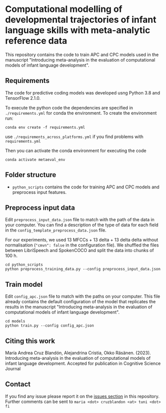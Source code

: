 # Computational modelling of  developmental trajectories of infant language skills with meta-analytic reference data
This repository contains the code to train APC and CPC models used in the manuscript "Introducing meta-analysis in 
the evaluation of computational models of infant language development". 

## Requirements

The code for predictive coding models was developed usng Python 3.8 and
TensorFlow 2.1.0. 

To execute the python code  the dependencies are specified in 
`./requirements.yml` for conda the environment. To create the environment 
run:

```
conda env create -f requirements.yml
```

use `./requirements_across_platforms.yml` if you find problems with 
`requirements.yml`

Then you can activate the conda environment for executing the code

```
conda activate metaeval_env
```


## Folder structure

* `python_scripts` contains the code for training APC and CPC models
and preprocess input features.

## Preprocess input data

Edit `preprocess_input_data.json` file to match with the path of the 
data in your computer. You can find a description of the type of data 
for each field in the `config_template_preprocess_data.json` file.

For our experiments, we used 13 MFCCs + 13 delta + 13 delta delta without
normalisation (`"cmvn": false` in the configuration file). We shuffled the 
files between LibriSpeech and SpokenCOCO and split the data into chunks of
100 h.

```
cd python_scripts
python preprocess_training_data.py --config preprocess_input_data.json

```

## Train model
Edit `config_apc.json` file to match with the paths on your computer.
This file already contains the default configuration of the model that 
replicates the results in the manuscript "Introducing meta-analysis in 
the evaluation of computational models of infant language development".
```
cd models
python train.py --config config_apc.json
```

## Citing this work

María Andrea Cruz Blandón, Alejandrina Cristia, Okko Räsänen. (2023). 
Introducing meta-analysis in the evaluation of computational models of infant 
language development. Accepted for publication in Cognitive Science Journal

## Contact
If you find any issue please report it on the 
[issues section](https://github.com/SPEECHCOG/metaeval_dev_trajectories/issues) 
in this repository. Further comments can be sent to 
`maria <dot> cruzblandon <at> tuni <dot> fi`


